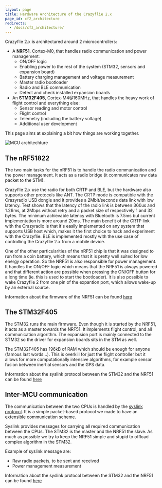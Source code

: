 ```yaml
---
layout: page
title: Hardware Architecture of the Crazyflie 2.x
page_id: cf2_architecture
redirects:
  - /docs/cf2_architecture/
---
```


Crazyflie 2.x is architectured around 2 microcontrollers:

-   A **NRF51**, Cortex-M0, that handles radio communication and power
    management:
    -   ON/OFF logic
    -   Enabling power to the rest of the system (STM32, sensors and
        expansion board)
    -   Battery charging management and voltage measurement
    -   Master radio bootloader
    -   Radio and BLE communication
    -   Detect and check installed expansion boards
-   An **STM32F405**, Cortex-M4\@160MHz, that handles the heavy work of
    flight control and everything else:
    -   Sensor reading and motor control
    -   Flight control
    -   Telemetry (including the battery voltage)
    -   Additional user development

This page aims at explaining a bit how things are working together.

![MCU architechture](/images/documentation/overview/mcu_architecture1.png)

The nRF51822
------------

The two main tasks for the nRF51 is to handle the radio communication
and the power management. It acts as a radio bridge (it communicates raw
data packet to the STM).

Crazyflie 2.x use the radio for both CRTP and BLE, but the hardware also
supports other protocols like ANT. The CRTP mode is compatible with the
Crazyradio USB dongle and it provides a 2Mbit/seconds data link with low
latency. Test shows that the latency of the radio link is between 360us
and 1.26ms, at 2Mbps without retry and a packet size of respectively 1
and 32 bytes. The minimum achievable latency with Bluetooth is 7.5ms but
current implementation is more around 20ms. The main benefit of the CRTP
link with the Crazyradio is that it's easily implemented on any system
that supports USB host which, makes it the first choice to hack and
experiment with the Crazyflie. BLE is implemented mostly with the use
case of controlling the Crazyflie 2.x from a mobile device.

One of the other particularities of the nRF51 chip is that it was
designed to run from a coin battery, which means that it is pretty well
suited for low energy operation. So the NRF51 is also responsible for
power management. It handles the ON/OFF logic which means that the NRF51
is always powered and that different action are possible when pressing
the ON/OFF button for a long time (ie. this is used to start the
bootloader). It is also possible to wake Crazyflie 2 from one pin of the
expantion port, which allows wake-up by an external source.

Information about the firmware of the NRF51 can be found [here](/documentation/repository/crazyflie2-nrf-firmware/master/)

The STM32F405
-------------

The STM32 runs the main firmware. Even though it is started by the
NRF51, it acts as a master towards the NRF51. It implements flight
control, and all communication algorithm. The expansion port is mainly
connected to the STM32 so the driver for expansion boards sits in the
STM as well.

The STM32F405 has 196kB of RAM which should be enough for anyone (famous
last words...). This is overkill for just the flight controller but it
allows for more computationally intensive algorithms, for example sensor
fusion between inertial sensors and the GPS data.

Information about the syslink protocol between the STM32 and the NRF51 can be found [here](/documentation/repository/crazyflie-firmware/master/)

Inter-MCU communication
-----------------------

The communication between the two CPUs is handled by the [syslink
protocol](/documentation/repository/crazyflie-firmware/master/). It is a simple packet-based
protocol we made to have an extensible communication scheme.

Syslink provides messages for carrying all required communication
between the CPUs. The STM32 is the master and the NRF51 the slave. As
much as possible we try to keep the NRF51 simple and stupid to offload
complex algorithm in the STM32.

Example of syslink message are:

-   Raw radio packets, to be sent and received
-   Power management measurement

Information about the syslink protocol between the STM32 and the NRF51 can be found [here](/documentation/repository/crazyflie2-nrf-firmware/master/)

